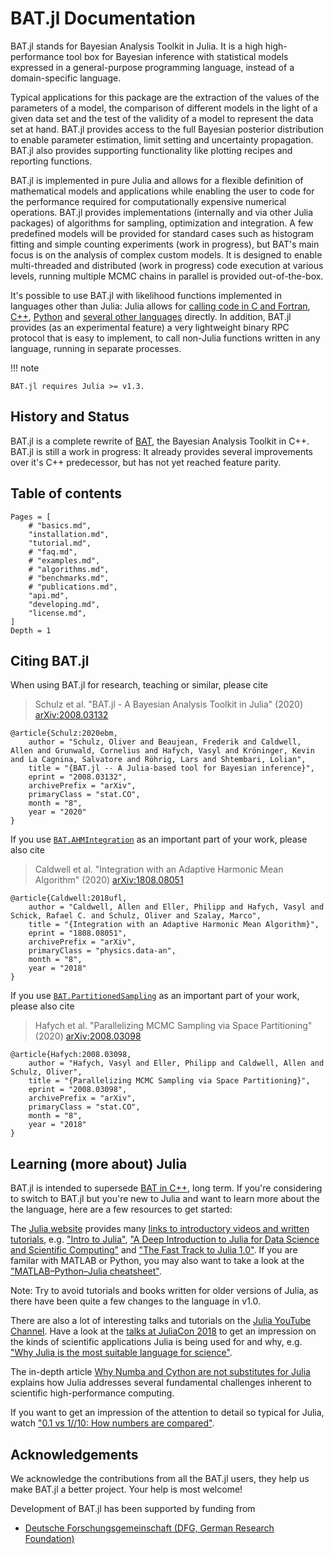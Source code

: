 # BAT.jl Documentation

BAT.jl stands for Bayesian Analysis Toolkit in Julia. It is a high high-performance tool box for Bayesian inference with statistical models expressed in a general-purpose programming language, instead of a domain-specific language.

Typical applications for this package are the extraction of the values of the parameters of a model, the comparison of different models in the light of a given data set and the test of the validity of a model to represent the data set at hand. BAT.jl provides access to the full Bayesian posterior distribution to enable parameter estimation, limit setting and uncertainty propagation. BAT.jl also provides supporting functionality like plotting recipes and reporting functions.

BAT.jl is implemented in pure Julia and allows for a flexible definition of mathematical models and applications while enabling the user to code for the performance required for computationally expensive numerical operations. BAT.jl provides implementations (internally and via other Julia packages) of algorithms for sampling, optimization and integration. A few predefined models will be  provided for standard cases such as histogram fitting and simple counting experiments (work in progress), but BAT's main focus is on the analysis of complex custom models. It is designed to enable multi-threaded and distributed (work in progress) code execution at various levels, running multiple MCMC chains in parallel is provided out-of-the-box.

It's possible to use BAT.jl with likelihood functions implemented in languages other than Julia: Julia allows for [calling code in C and Fortran](https://docs.julialang.org/en/v1/manual/calling-c-and-fortran-code/index.html), [C++](https://github.com/JuliaInterop/Cxx.jl), [Python](https://github.com/JuliaPy/PyCall.jl) and [several other languages](https://github.com/JuliaInterop) directly. In addition, BAT.jl provides (as an experimental feature) a very lightweight binary RPC protocol that is easy to implement, to call non-Julia functions written in any language, running in separate processes.

!!! note

    BAT.jl requires Julia >= v1.3.


## History and Status

BAT.jl is a complete rewrite of [BAT](https://github.com/bat/bat), the Bayesian Analysis Toolkit in C++. BAT.jl is still a work in progress: It already provides several improvements over it's C++ predecessor, but has not yet reached feature parity.


## Table of contents

```@contents
Pages = [
    # "basics.md",
    "installation.md",
    "tutorial.md",
    # "faq.md",
    # "examples.md",
    # "algorithms.md",
    # "benchmarks.md",
    # "publications.md",
    "api.md",
    "developing.md",
    "license.md",
]
Depth = 1
```

## Citing BAT.jl

When using BAT.jl for research, teaching or similar, please cite

> Schulz et al. "BAT.jl - A Bayesian Analysis Toolkit in Julia" (2020) [arXiv:2008.03132](https://arxiv.org/abs/2008.03132)

```
@article{Schulz:2020ebm,
    author = "Schulz, Oliver and Beaujean, Frederik and Caldwell, Allen and Grunwald, Cornelius and Hafych, Vasyl and Kröninger, Kevin and La Cagnina, Salvatore and Röhrig, Lars and Shtembari, Lolian",
    title = "{BAT.jl -- A Julia-based tool for Bayesian inference}",
    eprint = "2008.03132",
    archivePrefix = "arXiv",
    primaryClass = "stat.CO",
    month = "8",
    year = "2020"
}
```

If you use [`BAT.AHMIntegration`](@ref) as an important part of your work, please also cite 

> Caldwell et al. "Integration with an Adaptive Harmonic Mean Algorithm" (2020) [arXiv:1808.08051](https://arxiv.org/abs/1808.08051)

```
@article{Caldwell:2018ufl,
    author = "Caldwell, Allen and Eller, Philipp and Hafych, Vasyl and Schick, Rafael C. and Schulz, Oliver and Szalay, Marco",
    title = "{Integration with an Adaptive Harmonic Mean Algorithm}",
    eprint = "1808.08051",
    archivePrefix = "arXiv",
    primaryClass = "physics.data-an",
    month = "8",
    year = "2018"
}
```

If you use [`BAT.PartitionedSampling`](@ref) as an important part of your work, please also cite 

> Hafych et al. "Parallelizing MCMC Sampling via Space Partitioning" (2020) [arXiv:2008.03098](https://arxiv.org/abs/2008.03098)

```
@article{Hafych:2008.03098,
    author = "Hafych, Vasyl and Eller, Philipp and Caldwell, Allen and Schulz, Oliver",
    title = "{Parallelizing MCMC Sampling via Space Partitioning}",
    eprint = "2008.03098",
    archivePrefix = "arXiv",
    primaryClass = "stat.CO",
    month = "8",
    year = "2018"
}
```


## Learning (more about) Julia

BAT.jl is intended to supersede [BAT in C++](https://github.com/bat/bat), long term. If you're considering to switch to BAT.jl but you're new to Julia and want to learn more about the the language, here are a few resources to get started:

The [Julia website](https://julialang.org/) provides many [links to introductory videos and written tutorials](https://julialang.org/learning/), e.g. ["Intro to Julia"](https://www.youtube.com/watch?v=fMa1qSg_LxA),
["A Deep Introduction to Julia for Data Science and Scientific Computing"](http://ucidatascienceinitiative.github.io/IntroToJulia/)
and ["The Fast Track to Julia 1.0"](https://juliadocs.github.io/Julia-Cheat-Sheet/). If you are familar with MATLAB or Python, you may also want to take a look at the ["MATLAB–Python–Julia cheatsheet"](https://cheatsheets.quantecon.org/).

Note: Try to avoid tutorials and books written for older versions of Julia, as there have been quite a few changes to the language in v1.0.

There are also a lot of interesting talks and tutorials on the [Julia YouTube Channel](https://www.youtube.com/user/JuliaLanguage). Have a look at the [talks at JuliaCon 2018](https://www.youtube.com/playlist?list=PLP8iPy9hna6Qsq5_-zrg0NTwqDSDYtfQB) to get an impression on the kinds of scientific applications Julia is being used for and why, e.g. ["Why Julia is the most suitable language for science"](https://youtu.be/7y-ahkUsIrY).

The in-depth article [Why Numba and Cython are not substitutes for Julia](http://www.stochasticlifestyle.com/why-numba-and-cython-are-not-substitutes-for-julia/) explains how Julia addresses several fundamental challenges inherent to scientific high-performance computing.

If you want to get an impression of the attention to detail so typical for Julia, watch ["0.1 vs 1//10: How numbers are compared"](https://youtu.be/CE1x130lYkA).


## Acknowledgements

We acknowledge the contributions from all the BAT.jl users, they help us make BAT.jl a better project. Your help is most welcome!

Development of BAT.jl has been supported by funding from

* [Deutsche Forschungsgemeinschaft (DFG, German Research Foundation)](https://www.dfg.de/)
